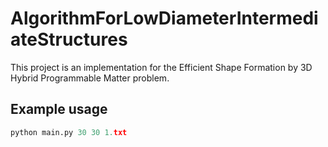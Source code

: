 # AlgorithmForLowDiameterIntermediateStructures

This project is an implementation for the Efficient Shape Formation by 3D Hybrid Programmable Matter problem.

## Example usage

```python
python main.py 30 30 1.txt
```
